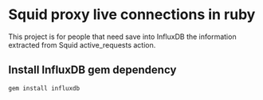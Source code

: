 Squid proxy live connections in ruby
====================================

This project is for people that need save into InfluxDB the information extracted from Squid active_requests action.

## Install InfluxDB gem dependency

```
gem install influxdb
```
